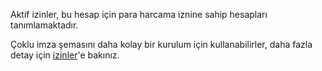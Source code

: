 Aktif izinler, bu hesap için para harcama iznine sahip hesapları tanımlamaktadır.

Çoklu imza şemasını daha kolay bir kurulum için kullanabilirler, daha fazla detay için [izinler](accounts/permissions)'e bakınız.